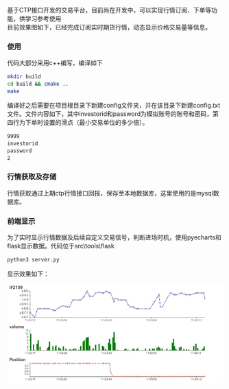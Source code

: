 基于CTP接口开发的交易平台，目前尚在开发中，可以实现行情订阅、下单等功能，供学习参考使用<br>
目前效果图如下，已经完成订阅实时期货行情，动态显示价格交易量等信息。<br>

### 使用
代码大部分采用c++编写，编译如下
~~~bash
mkdir build
cd build && cmake ..
make
~~~
编译好之后需要在项目根目录下新建config文件夹，并在该目录下新建config.txt文件。文件内容如下，其中investorid和password为模拟账号的账号和密码，第四行为下单时设置的滑点（最小交易单位的多少倍）。
~~~txt
9999
investorid
password
2
~~~


### 行情获取及存储
行情获取通过上期ctp行情接口回报，保存至本地数据库，这里使用的是mysql数据库。

### 前端显示
为了实时显示行情数据及后续自定义交易信号，判断进场时机，使用pyecharts和flask显示数据。代码位于src\tools\flask

~~~bash
python3 server.py
~~~
显示效果如下：

![image](https://github.com/zhouhy0903/ctp_trader/blob/master/doc/1.jpg)


